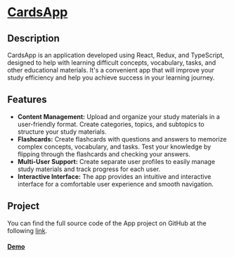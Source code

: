 #  [CardsApp](https://feddorovich.github.io/cards)

## Description
CardsApp is an application developed using React, Redux, and TypeScript, designed to help with learning difficult concepts, vocabulary, tasks, and other educational materials. It's a convenient app that will improve your study efficiency and help you achieve success in your learning journey.

## Features
- **Content Management:** Upload and organize your study materials in a user-friendly format. Create categories, topics, and subtopics to structure your study materials.
- **Flashcards:** Create flashcards with questions and answers to memorize complex concepts, vocabulary, and tasks. Test your knowledge by flipping through the flashcards and checking your answers.
- **Multi-User Support:** Create separate user profiles to easily manage study materials and track progress for each user.
- **Interactive Interface:** The app provides an intuitive and interactive interface for a comfortable user experience and smooth navigation.

## Project
You can find the full source code of the App project on GitHub at the following [link](https://github.com/feddorovich/cards).

#### [Demo](https://feddorovich.github.io/cards/)